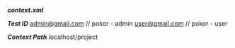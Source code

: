 
***context.xml***
<Resource auth="Container" driverClassName="oracle.jdbc.OracleDriver" maxActive="50" maxWait="1000" name="jdbc/Oracle11g_helper" password="t3helper" type="javax.sql.DataSource" url="jdbc:oracle:thin:@192.168.0.55:1521:xe" username="t3helper"/>
	
***Test ID***
admin@gmail.com // pokor  - admin
user@gmail.com // pokor - user

***Context Path***
localhost/project
